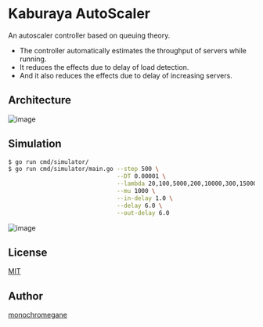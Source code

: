 # Kaburaya AutoScaler

An autoscaler controller based on queuing theory.

- The controller automatically estimates the throughput of servers while running.
- It reduces the effects due to delay of load detection.
- And it also reduces the effects due to delay of increasing servers.

## Architecture

![image](https://user-images.githubusercontent.com/1845486/65784527-35289080-e18d-11e9-98eb-a155ed8967cc.png)

## Simulation

```sh
$ go run cmd/simulator/
$ go run cmd/simulator/main.go --step 500 \
                               --DT 0.00001 \
                               --lambda 20,100,5000,200,10000,300,15000,400,10000 \
                               --mu 1000 \
                               --in-delay 1.0 \
                               --delay 6.0 \
                               --out-delay 6.0
```

![image](https://user-images.githubusercontent.com/1845486/65784472-16c29500-e18d-11e9-9fee-718bac3bbdbd.png)

## License

[MIT](https://github.com/monochromegane/kaburaya-autoscaler/blob/master/LICENSE)

## Author

[monochromegane](https://github.com/monochromegane)

